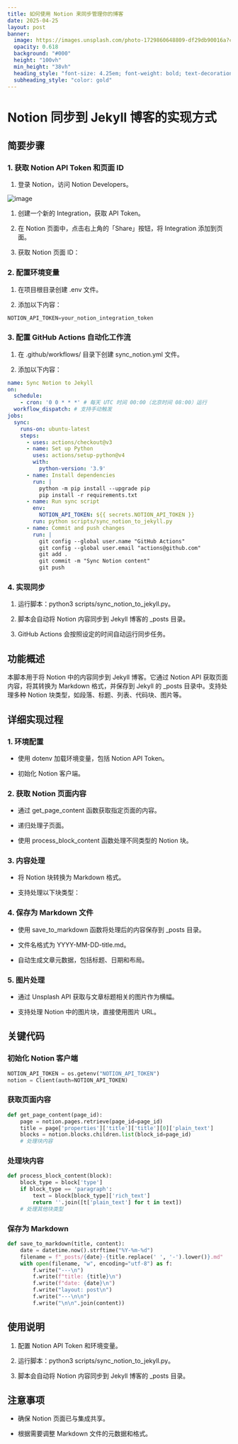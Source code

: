 ```yaml
---
title: 如何使用 Notion 来同步管理你的博客
date: 2025-04-25
layout: post
banner:
  image: https://images.unsplash.com/photo-1729860648809-df29db90016a?crop=entropy&cs=tinysrgb&fit=max&fm=jpg&ixid=M3w2OTIwMzJ8MHwxfHJhbmRvbXx8fHx8fHx8fDE3NDU2MTI1NDh8&ixlib=rb-4.0.3&q=80&w=1080
  opacity: 0.618
  background: "#000"
  height: "100vh"
  min_height: "38vh"
  heading_style: "font-size: 4.25em; font-weight: bold; text-decoration: underline"
  subheading_style: "color: gold"
---
```


# Notion 同步到 Jekyll 博客的实现方式

## 简要步骤

### 1. 获取 Notion API Token 和页面 ID

1. 登录 Notion，访问 Notion Developers。

![image](https://prod-files-secure.s3.us-west-2.amazonaws.com/a7a0cc5a-89b9-4cda-8686-1fba0ca52f40/d19c1afe-dea5-4312-9333-786b0ba83054/image.png?X-Amz-Algorithm=AWS4-HMAC-SHA256&X-Amz-Content-Sha256=UNSIGNED-PAYLOAD&X-Amz-Credential=ASIAZI2LB466TETOPKF6%2F20250425%2Fus-west-2%2Fs3%2Faws4_request&X-Amz-Date=20250425T202228Z&X-Amz-Expires=3600&X-Amz-Security-Token=IQoJb3JpZ2luX2VjEJz%2F%2F%2F%2F%2F%2F%2F%2F%2F%2FwEaCXVzLXdlc3QtMiJHMEUCIBNfP0PgfrPDqER4cnYJFaCIKRvnvF5SGyF0cW9Yqhg6AiEAzOACJGPZMoaedCcgtLJBvMq7mo%2F9ckQrciq052Mufssq%2FwMINRAAGgw2Mzc0MjMxODM4MDUiDMVUGumhnKBilLlN8yrcA0Izg535mzsQMvZmWS9Jmrq2g%2FiulxQYgRqSedBKdWqlARhqSZmG4BpP96yncKyL3e%2FYaO8q0YJjxZum%2FGixj7N0LSpO1E56MIpseBJ6g8OJ3oucyurqAJopWTdc2zwR53h2R%2Behb63cAO9ZPQseEpEXqpH8yFR5Apgy9jCcwTN%2FjWNF0TC%2F4mILRIn%2FAge4BPCni3xBfWesiy8fLDfbw8Lp1WlUUzeZQmMyFQO7n3433kN4A%2Fkf5JzcNLpkfGhI0uwAT013bbXuvD5zC5oWJE9ko0T6ZP7K6LC374AmRt7ZILjWHhYSUqga237mmeSV8POwDwNxLMRjnGuNhJYtPxmpjuG7nwDqzn%2BqMt99%2FT74RzFtcHebwC6L9y%2BAlvII7fpI4QDdBOv23LwElznpVrNQZci2LNVTzGtxnaUB%2BTTuBAozsj0ujFVZ0tgaiHterdADFr1e01rjsg%2B9p6t2OeEwe6Y%2BIYoDcXQ92XapRVFRkS41j%2F%2FG7LvL7dpUHvHTGYLK7KfLmx84LdQSS37%2B%2BSl5E2OCG%2BhTQ24dhXDj%2BpX7wFcgODJvsLS9C%2FWAILDpqa8dBNgvi9AFP75QZeWlcoWHijJ%2B%2B2A5vWgc8f3xPd029BGtCxlyscKXjgJHMPrRr8AGOqUBRsJ0w7awUaMLuVC1Sf9oEhSDoFjeYOZj6QAWJNp71DNoX0NLqJuwnfzsENkzKYIfarHttrB3XKCXObOVkcRJ7ZYpK7IJqielMVKjP5flEAbq2DBL3WR8WpqaWQZuV9vtSprf0Et87fdm9JOFdO9mJabOnXe5hH9TYsOwi9P%2Fs3zhUIsH7JY8RkrLgEzINoW5E2zbBIh7qsJ2Mwl9c7maCRq79o9W&X-Amz-Signature=81106ac68f3ca39b2e3685cf15b6c6dbb85b8b9257bca5d264a20b0dfbcca4fb&X-Amz-SignedHeaders=host&x-id=GetObject)

1. 创建一个新的 Integration，获取 API Token。

1. 在 Notion 页面中，点击右上角的「Share」按钮，将 Integration 添加到页面。

1. 获取 Notion 页面 ID：


### 2. 配置环境变量

1. 在项目根目录创建 .env 文件。

1. 添加以下内容：

```javascript
NOTION_API_TOKEN=your_notion_integration_token
```

### 3. 配置 GitHub Actions 自动化工作流

1. 在 .github/workflows/ 目录下创建 sync_notion.yml 文件。

1. 添加以下内容：

```yaml
name: Sync Notion to Jekyll
on:
  schedule:
    - cron: '0 0 * * *' # 每天 UTC 时间 00:00（北京时间 08:00）运行
  workflow_dispatch: # 支持手动触发
jobs:
  sync:
    runs-on: ubuntu-latest
    steps:
      - uses: actions/checkout@v3
      - name: Set up Python
        uses: actions/setup-python@v4
        with:
          python-version: '3.9'
      - name: Install dependencies
        run: |
          python -m pip install --upgrade pip
          pip install -r requirements.txt
      - name: Run sync script
        env:
          NOTION_API_TOKEN: ${{ secrets.NOTION_API_TOKEN }}
        run: python scripts/sync_notion_to_jekyll.py
      - name: Commit and push changes
        run: |
          git config --global user.name "GitHub Actions"
          git config --global user.email "actions@github.com"
          git add .
          git commit -m "Sync Notion content"
          git push
```

### 4. 实现同步

1. 运行脚本：python3 scripts/sync_notion_to_jekyll.py。

1. 脚本会自动将 Notion 内容同步到 Jekyll 博客的 _posts 目录。

1. GitHub Actions 会按照设定的时间自动运行同步任务。

## 功能概述

本脚本用于将 Notion 中的内容同步到 Jekyll 博客。它通过 Notion API 获取页面内容，将其转换为 Markdown 格式，并保存到 Jekyll 的 _posts 目录中。支持处理多种 Notion 块类型，如段落、标题、列表、代码块、图片等。

## 详细实现过程

### 1. 环境配置

- 使用 dotenv 加载环境变量，包括 Notion API Token。

- 初始化 Notion 客户端。

### 2. 获取 Notion 页面内容

- 通过 get_page_content 函数获取指定页面的内容。

- 递归处理子页面。

- 使用 process_block_content 函数处理不同类型的 Notion 块。

### 3. 内容处理

- 将 Notion 块转换为 Markdown 格式。

- 支持处理以下块类型：


### 4. 保存为 Markdown 文件

- 使用 save_to_markdown 函数将处理后的内容保存到 _posts 目录。

- 文件名格式为 YYYY-MM-DD-title.md。

- 自动生成文章元数据，包括标题、日期和布局。

### 5. 图片处理

- 通过 Unsplash API 获取与文章标题相关的图片作为横幅。

- 支持处理 Notion 中的图片块，直接使用图片 URL。

## 关键代码

### 初始化 Notion 客户端

```python
NOTION_API_TOKEN = os.getenv("NOTION_API_TOKEN")
notion = Client(auth=NOTION_API_TOKEN)
```

### 获取页面内容

```python
def get_page_content(page_id):
    page = notion.pages.retrieve(page_id=page_id)
    title = page['properties']['title']['title'][0]['plain_text']
    blocks = notion.blocks.children.list(block_id=page_id)
    # 处理块内容
```

### 处理块内容

```python
def process_block_content(block):
    block_type = block['type']
    if block_type == 'paragraph':
        text = block[block_type]['rich_text']
        return ''.join([t['plain_text'] for t in text])
    # 处理其他块类型
```

### 保存为 Markdown

```python
def save_to_markdown(title, content):
    date = datetime.now().strftime("%Y-%m-%d")
    filename = f"_posts/{date}-{title.replace(' ', '-').lower()}.md"
    with open(filename, "w", encoding="utf-8") as f:
        f.write("---\n")
        f.write(f"title: {title}\n")
        f.write(f"date: {date}\n")
        f.write("layout: post\n")
        f.write("---\n\n")
        f.write("\n\n".join(content))
```

## 使用说明

1. 配置 Notion API Token 和环境变量。

1. 运行脚本：python3 scripts/sync_notion_to_jekyll.py。

1. 脚本会自动将 Notion 内容同步到 Jekyll 博客的 _posts 目录。

## 注意事项

- 确保 Notion 页面已与集成共享。

- 根据需要调整 Markdown 文件的元数据和格式。